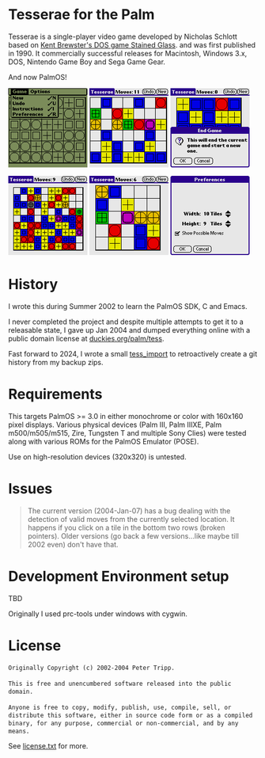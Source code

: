# Tesserae for the Palm

Tesserae is a single-player video game developed by Nicholas Schlott based on
[Kent Brewster's DOS game Stained Glass](https://web.archive.org/web/20121221084920/http://www.sff.net/people/k.brewster/).
and was first published in 1990. It commercially successful releases for
Macintosh, Windows 3.x, DOS, Nintendo Game Boy and Sega Game Gear.

And now PalmOS!

![screenshot](screenshots/grayscale.gif)
![screenshot](screenshots/6x7.gif)
![screenshot](screenshots/newgame.gif)

![screenshot](screenshots/10x9.gif)
![screenshot](screenshots/5x5.gif)
![screenshot](screenshots/preferences.gif)

# History

I wrote this during Summer 2002 to learn the PalmOS SDK, C and Emacs.

I never completed the project and despite multiple attempts to get it
to a releasable state, I gave up Jan 2004 and dumped everything online
with a public domain license at [duckies.org/palm/tess](https://web.archive.org/web/20050108233132/http://duckies.org:80/palm/tess/).

Fast forward to 2024, I wrote a small
[tess_import](https://gist.github.com/notpeter/71e35a74a008d268057f564b76ff4f75)
to retroactively create a git history from my backup zips.

# Requirements

This targets PalmOS >= 3.0 in either monochrome or color with 160x160 pixel
displays. Various physical devices (Palm III, Palm IIIXE, Palm m500/m505/m515,
Zire, Tungsten T and multiple Sony Clies) were tested along with various ROMs
for the PalmOS Emulator (POSE).

Use on high-resolution devices (320x320) is untested.

# Issues

> The current version (2004-Jan-07) has a bug dealing with the detection of
> valid moves from the currently selected location. It happens if you click
> on a tile in the bottom two rows (broken pointers).
> Older versions (go back a few versions...like maybe till 2002 even) don't have that.

# Development Environment setup

TBD

Originally I used prc-tools under windows with cygwin.

# License

```
Originally Copyright (c) 2002-2004 Peter Tripp.

This is free and unencumbered software released into the public domain.

Anyone is free to copy, modify, publish, use, compile, sell, or
distribute this software, either in source code form or as a compiled
binary, for any purpose, commercial or non-commercial, and by any
means.
```

See [license.txt](license.txt) for more.
